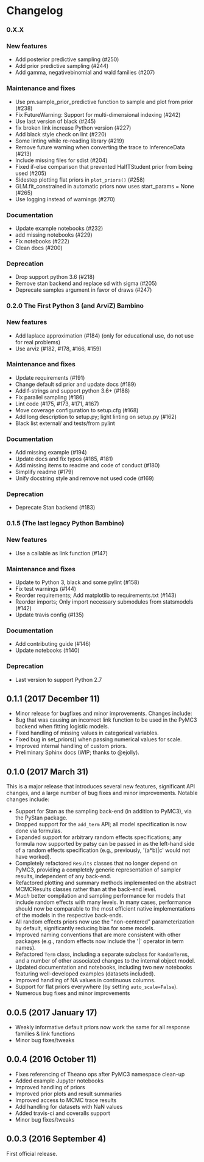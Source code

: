 # Changelog

### 0.X.X

### New features
* Add posterior predictive sampling (#250)
* Add prior predictive sampling (#244)
* Add gamma, negativebinomial and wald families (#207)

### Maintenance and fixes
* Use pm.sample_prior_predictive function to sample and plot from prior (#238)
* Fix FutureWarning: Support for multi-dimensional indexing (#242)
* Use last version of black (#245)
* fix broken link increase Python version (#227)
* Add black style check on lint (#220)
* Some linting while re-reading library (#219)
* Remove future warning when converting the trace to InferenceData (#213)
* Include missing files for sdist (#204)
* Fixed if-else comparison that prevented HalfTStudent prior from being used (#205)
* Sidestep plotting flat priors in `plot_priors()` (#258)
* GLM.fit_constrained in automatic priors now uses start_params = None (#265)
* Use logging instead of warnings (#270)


### Documentation
* Update example notebooks (#232)
* add missing notebooks (#229)
* Fix notebooks (#222)
* Clean docs (#200)

### Deprecation
* Drop support python 3.6 (#218)
* Remove stan backend and replace sd with sigma (#205)
* Deprecate samples argument in favor of draws (#247)

### 0.2.0 The First Python 3 (and ArviZ) Bambino

### New features
* Add laplace approximation (#184) (only for educational use, do not use for real problems)
* Use arviz (#182, #178, #166, #159)

### Maintenance and fixes
* Update requirements (#191)
* Change default sd prior and update docs (#189)
* Add f-strings and support python 3.6+ (#188)
* Fix parallel sampling (#186)
* Lint code (#175, #173, #171, #167)
* Move coverage configuration to setup.cfg (#168)
* Add long description to setup.py; light linting on setup.py (#162)
* Black list external/ and tests/from pylint

### Documentation
* Add missing example (#194)
* Update docs and fix typos (#185, #181)
* Add missing items to readme and code of conduct (#180)
* Simplify readme (#179)
* Unify docstring style and remove not used code (#169)

### Deprecation
* Deprecate Stan backend (#183)

### 0.1.5 (The last legacy Python Bambino)

### New features
* Use a callable as link function (#147)

### Maintenance and fixes
* Update to Python 3, black and some pylint (#158)
* Fix test warnings (#144)
* Reorder requirements; Add matplotlib to requirements.txt (#143)
* Reorder imports; Only import necessary submodules from statsmodels (#142)
* Update travis config (#135)

### Documentation
* Add contributing guide (#146)
* Update notebooks (#140)

### Deprecation
* Last version to support Python 2.7


## 0.1.1 (2017 December 11)
* Minor release for bugfixes and minor improvements. Changes include:
* Bug that was causing an incorrect link function to be used in the PyMC3 backend when fitting logistic models.
* Fixed handling of missing values in categorical variables.
* Fixed bug in set_priors() when passing numerical values for scale.
* Improved internal handling of custom priors.
* Preliminary Sphinx docs (WIP; thanks to @ejolly).

## 0.1.0 (2017 March 31)
This is a major release that introduces several new features, significant API changes, and a large number of bug fixes and minor improvements. Notable changes include:
* Support for Stan as the sampling back-end (in addition to PyMC3), via the PyStan package.
* Dropped support for the `add_term` API; all model specification is now done via formulas.
* Expanded support for arbitrary random effects specifications; any formula now supported by patsy can be passed in as the left-hand side of a random effects specification (e.g., previously, '(a*b)|c' would not have worked).
* Completely refactored `Results` classes that no longer depend on PyMC3, providing a completely generic representation of sampler results, independent of any back-end.
* Refactored plotting and summary methods implemented on the abstract MCMCResults classes rather than at the back-end level.
* *Much* better compilation and sampling performance for models that include random effects with many levels. In many cases, performance should now be comparable to the most efficient native implementations of the models in the respective back-ends.
* All random effects priors now use the "non-centered" parameterization by default, significantly reducing bias for some models.
* Improved naming conventions that are more consistent with other packages (e.g., random effects now include the '|' operator in term names).
* Refactored `Term` class, including a separate subclass for `RandomTerm`s, and a number of other associated changes to the internal object model.
* Updated documentation and notebooks, including two new notebooks featuring well-developed examples (datasets included).
* Improved handling of NA values in continuous columns.
* Support for flat priors everywhere (by setting `auto_scale=False`).
* Numerous bug fixes and minor improvements

## 0.0.5 (2017 January 17)
* Weakly informative default priors now work the same for all response families & link functions
* Minor bug fixes/tweaks

## 0.0.4 (2016 October 11)
* Fixes referencing of Theano ops after PyMC3 namespace clean-up
* Added example Jupyter notebooks
* Improved handling of priors
* Improved prior plots and result summaries
* Improved access to MCMC trace results
* Add handling for datasets with NaN values
* Added travis-ci and coveralls support
* Minor bug fixes/tweaks

## 0.0.3 (2016 September 4)
First official release.
